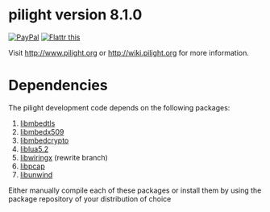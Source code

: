 pilight version 8.1.0
=======
<a class="donate" href="https://www.paypal.com/cgi-bin/webscr?cmd=_donations&business=curlymoo1%40gmail%2ecom&lc=US&item_name=curlymoo&no_note=0&currency_code=USD&bn=PP%2dDonationsBF%3abtn_donate_SM%2egif%3aNonHostedGuest" target="_blank">
<img alt="PayPal" title="PayPal" border="0" src="https://www.paypalobjects.com/en_US/i/btn/btn_donate_SM.gif" style="max-width:100%;"></a>
<a href="https://flattr.com/submit/auto?user_id=pilight&url=http%3A%2F%2Fwww.pilight.org" target="_blank"><img src="http://api.flattr.com/button/flattr-badge-large.png" alt="Flattr this" title="Flattr this" border="0"></a>

Visit http://www.pilight.org or http://wiki.pilight.org for more information.

# Dependencies
The pilight development code depends on the following packages:

1. [libmbedtls](https://github.com/ARMmbed/mbedtls)
2. [libmbedx509](https://github.com/ARMmbed/mbedtls)
3. [libmbedcrypto](https://github.com/ARMmbed/mbedtls)
4. [liblua5.2](https://github.com/lua/lua)
5. [libwiringx](https://github.com/wiringx/wiringx) (rewrite branch)
6. [libpcap](http://www.tcpdump.org/release/)
7. [libunwind](http://download.savannah.nongnu.org/releases/libunwind/)

Either manually compile each of these packages or install them by using the package repository of your distribution of choice
